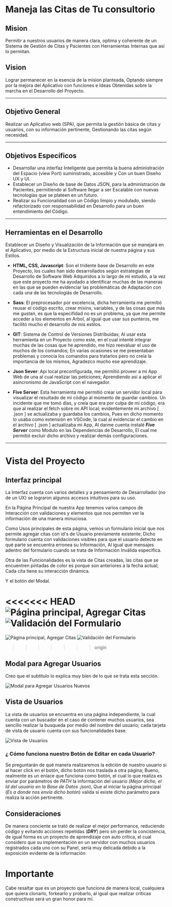 # Maneja las Citas de Tu consultorio

## Mision
Permitir a nuestros usuarios de manera clara, optima y coherente de un Sistema de Gestión de Citas y Pacientes con Herramientas Internas que así lo permitan.

## __Vision__
Lograr permanecer en la esencia de la mision planteada, Optando siempre por la mejora del Aplicativo con funciones e Ideas Obtenidas sobre la marcha en el Desarrollo del Proyecto.

___

## __Objetivo General__
Realizar un  Aplicativo web  (SPA), que permita la gestión básica de citas y usuarios, con su información pertinente, Gestionando las citas según necesidad.

___
## __Objetivos Específicos__

- Desarrollar una interfaz Inteligente que permita la buena administración del Espacio (view Port) suministrado, accesible y Con un buen Diseño UX y UI.
- Establecer un Diseño de base de Datos JSON, para la administración de Pacientes, permitiendo al Software llegar a ser Escalable con nuevas tecnologías que se plateen en un futuro.
- Realizar su Funcionalidad con un Código limpio y modulado, siendo refactorizado con responsabilidad en Desarrollo para un buen entendimiento del Código.

___

## __Herramientas en el Desarrollo__
Establecer un Diseño y Visualización de la Información que se manejará en el Aplicativo, por medio de la Estructura inicial de nuestra página y sus Estilos.

* __HTML, CSS, Javascript__: Son el tridente base de Desarrollo en este Proyecto, los cuales han sido desarrollados según estrategias de Desarrollo de Software Web Adquiridos
a lo largo de mi estudio, a la vez que este proyecto me ha ayudado a identificar muchas de las maneras en las que se pueden evidenciar las problemáticas de Adaptación con cada una de
las tecnologíás de Desarrollo.

* __Sass__: El preprocesador por excelencia, dicha herramienta me permitió reusar el código escrito, crear mixins, variables, y de las cosas que más me gustan, es que la
especifidad no es un problema, ya que me permite acceder a los elementos en Arbol, al igual que usar sus punteros, me facilitó mucho el desarrollo de mis estilos.

* __GIT__: Sistema de Control de Versiones Distribuidas; Al usar esta herramienta en un Proyecto como este, en el cual intenté integrar muchas de las cosas que he aprendido, me hizo reevaluar el uso de muchos de los comandos; En varias ocasiones se me presentaban problemas y conocía los comandos para tratarlos pero no creía la importancia de los mismos, Agradezco mucho ese aprendizaje.

* __Json Sever__: Api local preconfigurada, me permitió proveer a mi App Web de una al cual realizar las peticiones; Aprendiendo así a aplicar el asincronismo de JavaScript con el navegador.

* __Five Server__: Esta herramienta me permitió crear un servidor local para visualizar el resultado de mi código al momento de guardar cambios. Un incidente que me tomó días, y creía que
era por culpa de mi código, era que al realizar el fetch sobre mi API local; evidentemente mi archivo [ .json ] se actualizaba y guardaba los cambios, Pues en dicho momento lo usaba
como extensión en VSCode, la cual al evidenciar el cambio en el archivo [ .json ] actualizaba mi App, Al darme cuenta instalé *__Five Server__* como Modulo en las Dependencias de
Desarrollo, El cual me permitió excluir dicho archivo y realizar demás configuraciones.

___

# __Vista del Proyecto__

## __Interfaz principal__
La Interfaz cuenta con varios detalles y a pensamiento de Desarrollador (no de un UX) se lograron algunos accesos intuitivos para su uso.

En la Página Principal de nuestra App tenemos varios campos de Interacción con validaciones y elementos que nos permiten ver la información de una manera minuciosa.

Como Usos principales de esta página, vemos un formulario inicial que nos permite agregar citas con id's de Usuario previamente existente, Dicho formulario cuenta con validaciones visibles para que el usuario detecte en qué parte se encuentra erronea su Información, Al igual que mensajes adentro del formulario cuando se trata de Información Inválida específica.

Otra de las Funcionalidades es la vista de Citas creadas, las citas que se encuentren pintadas de color es porque son anteriores a la fecha actual; Cada cita tiene su interacción dinámica.

Y el botón del Modal.

<<<<<<< HEAD
![Página principal, Agregar Citas](./resources/readme_files/main_page.PNG)
![Validación del Formulario](./resources/readme_files/main_page_validation_values.PNG)
=======
![Página principal, Agregar Citas](.\resources\readme_files\main_page.PNG)
![Validación del Formulario](./resources//readme_files/main_page_validation_values.PNG)
>>>>>>> origin

## __Modal para Agregar Usuarios__

Creo que el subtitulo lo explica muy bien de lo que se trata esta sección.

![Modal para Agregar Usuarios Nuevos](./resources/readme_files/main_page_modal_addusers.PNG)

## __Vista de Usuarios__

La vista de usuarios se encuentra en una página independiente, la cual cuenta con un buscador en el caso de contener muchos usuarios, sea sencillo realizar la busqueda por medio del nombre del usuario; cada tarjeta de vista de usuario cuenta con sus funcionalidades base.

![Vista de Usuarios](./resources/readme_files/users_page_view.PNG)

### __¿ Cómo funciona nuestro Botón de Editar en cada Usuario?__

Se preguntarán de qué manera realizaremos la edición de nuestro usuario si al hacer click en el botón, dicho botón nos traslada a otra página; Bueno, realmente es un enlace que funciona como botón, el cual lo que realiza es enviar por parámetros de *PATH* la información del usuario (_Mejor dicho, el Id del usuario en la Base de Datos .json_), Que al iniciar la página principal (_Es a donde nos envía dicho botón_) valida si existe dicho parámetro para realiza la acción pertinente.


## Consideraciones

De manera conciente se trató de realizar el mejor performance, reduciendo código y evitando acciones repetidas (**_DRY_**) pero sin perder la concistencia, de igual forma es un proyecto de aprendizaje con auto crítica, el cual considero que su implementación en un servidor con muchos usuarios registrados cada uno con su Panel, sería muy delicada debido a la exposición evidente de la información

# Importante

Cabe resaltar que es un proyecto que funciona de manera local, cualquiera que quiera clonarlo, forkearlo y probarlo, al igual que realizar críticas constructivas será un gran honor para mí.
